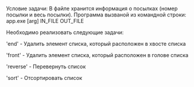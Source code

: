 Условие задачи: В файле хранится информация о посылках (номер посылки и весь посылки).
Программа вызваной из командной строки:
app.exe [arg] IN_FILE OUT_FILE
 
Необходимо реализовать следующие задачи:

'end' - Удалить элемент списка, который расположен в хвосте списка

'front' - Удалить элемент списка, который расположен в голове списка

'reverse' - Перевернуть список

'sort' - Отсортировать список